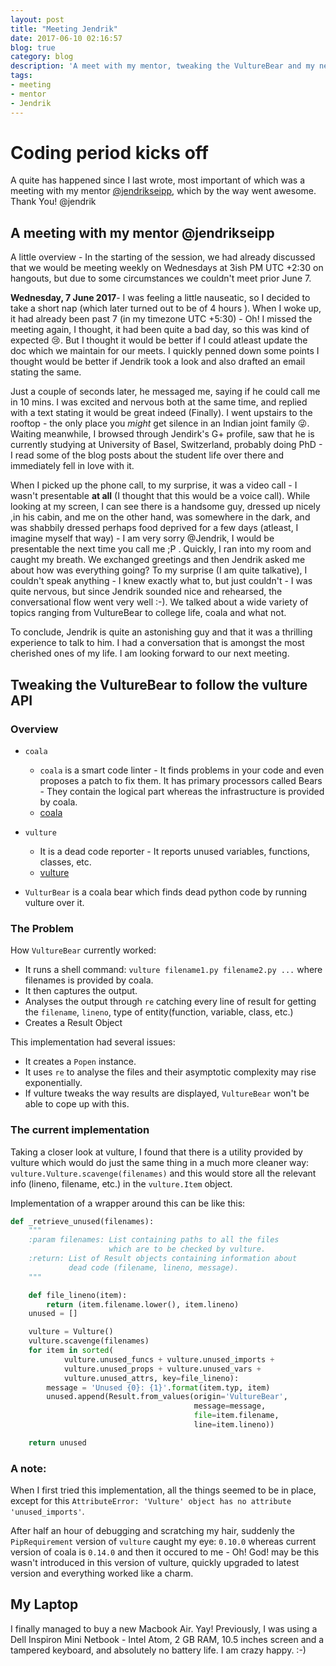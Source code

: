 ```yaml
---
layout: post
title: "Meeting Jendrik"
date: 2017-06-10 02:16:57
blog: true
category: blog
description: 'A meet with my mentor, tweaking the VultureBear and my new Laptop. Ahh, perfect.'
tags:
- meeting
- mentor
- Jendrik
---
```


# Coding period kicks off

A quite has happened since I last wrote, most important of which was a meeting with my mentor [@jendrikseipp](https://github.com/jendrikseipp), which by the way went awesome. Thank You! @jendrik

## A meeting with my mentor @jendrikseipp

A little overview - In the starting of the session, we had already discussed
that we would be meeting weekly on Wednesdays at 3ish PM UTC +2:30 on
hangouts, but due to some circumstances we couldn't meet prior June 7.

**Wednesday, 7 June 2017**- I was feeling a little nauseatic, so I decided to take a short nap (which later turned out to be of 4 hours ). When I woke up, it had already been past 7 (in my timezone UTC +5:30) - Oh! I missed the meeting again, I thought, it had been quite a bad day, so this was kind of expected :cry:. But I thought it would be better if I could atleast update the doc which we maintain for our meets. I quickly penned down some points I thought would be better if Jendrik took a look and also drafted an email stating the same.

Just a couple of seconds later, he messaged me, saying if he could call me in 10 mins. I was excited and nervous both at the same time, and replied with a text stating it would be great indeed (Finally). I went upstairs to the rooftop - the only place you *might* get silence in an Indian joint family :stuck_out_tongue_winking_eye:. Waiting meanwhile, I browsed through Jendirk's G+ profile, saw that he is currently studying at University of Basel, Switzerland, probably doing PhD - I read some of the blog posts about the student life over there and immediately fell in love with it.

When I picked up the phone call, to my surprise, it was a video call - I wasn't presentable **at all** (I thought that this would be a voice call). While looking at my screen, I can see there is a handsome guy, dressed up nicely ,in his cabin, and me on the other hand, was somewhere in the dark, and was shabbily dressed perhaps food deprived for a few days (atleast, I imagine myself that way) - I am very sorry @Jendrik, I would be presentable the next time you call me ;P . Quickly, I ran into my room and caught my breath. We exchanged greetings and then Jendrik asked me about how was everything going? To my surprise (I am quite talkative), I couldn't speak anything - I knew exactly what to, but just couldn't - I was quite nervous, but since Jendrik sounded nice and rehearsed, the conversational flow went very well :-). We talked about a wide variety of topics ranging from VultureBear to college life, coala and what not.

To conclude, Jendrik is quite an astonishing guy and that it was a thrilling experience to talk to him. I had a conversation that is amongst the most cherished ones of my life. I am looking forward to our next meeting.

## Tweaking the VultureBear to follow the vulture API

### Overview

* `coala`
    *  `coala` is a smart code linter - It finds problems in your code and even proposes a patch to fix them. It has primary processors called Bears - They contain the logical part whereas the infrastructure is provided by coala.
    * [coala](https://coala.io)


* `vulture`
    * It is a dead code reporter - It reports unused variables, functions, classes, etc.
    * [vulture](https://github.com/jendrikseipp/vulture)

* `VulturBear` is a coala bear which finds dead python code by running vulture over it.



### The Problem

How `VultureBear` currently worked:
* It runs a shell command: `vulture filename1.py filename2.py ...` where filenames is provided by coala.
* It then captures the output.
* Analyses the output through `re` catching every line of result for getting the `filename`, `lineno`, type of entity(function, variable, class, etc.)
* Creates a Result Object

This implementation had several issues:
* It creates a `Popen` instance.
* It uses `re` to analyse the files and their asymptotic complexity may rise exponentially.
* If vulture tweaks the way results are displayed, `VultureBear` won't be able to cope up with this.

### The current implementation

Taking a closer look at vulture, I found that there is a utility provided by vulture which would do just the same thing in a much more cleaner way:
`vulture.Vulture.scavenge(filenames)` and this would store all the relevant info (lineno, filename, etc.) in the `vulture.Item` object.

Implementation of a wrapper around this can be like this:
```python
def _retrieve_unused(filenames):
    """
    :param filenames: List containing paths to all the files
                      which are to be checked by vulture.
    :return: List of Result objects containing information about
             dead code (filename, lineno, message).
    """

    def file_lineno(item):
        return (item.filename.lower(), item.lineno)
    unused = []

    vulture = Vulture()
    vulture.scavenge(filenames)
    for item in sorted(
            vulture.unused_funcs + vulture.unused_imports +
            vulture.unused_props + vulture.unused_vars +
            vulture.unused_attrs, key=file_lineno):
        message = 'Unused {0}: {1}'.format(item.typ, item)
        unused.append(Result.from_values(origin='VultureBear',
                                         message=message,
                                         file=item.filename,
                                         line=item.lineno))

    return unused

```

### A note:

When I first tried this implementation, all the things seemed to be in place, except for this `AttributeError: 'Vulture' object has no attribute 'unused_imports'`.

After half an hour of debugging and scratching my hair, suddenly the `PipRequirement` version of `vulture` caught my eye: `0.10.0` whereas current version of coala is `0.14.0` and then it occured to me - Oh! God! may be this wasn't introduced in this version of vulture, quickly upgraded to latest version and everything worked like a charm.

## My Laptop

I finally managed to buy a new Macbook Air. Yay!
Previously, I was using a Dell Inspiron Mini Netbook - Intel Atom, 2 GB RAM, 10.5 inches screen and a tampered keyboard, and absolutely no battery life.
I am crazy happy. :-)

